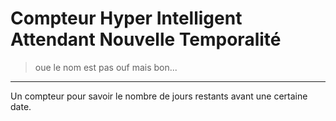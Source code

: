 # Compteur Hyper Intelligent Attendant Nouvelle Temporalité
> oue le nom est pas ouf mais bon...
---
Un compteur pour savoir le nombre de jours restants avant une certaine date.
